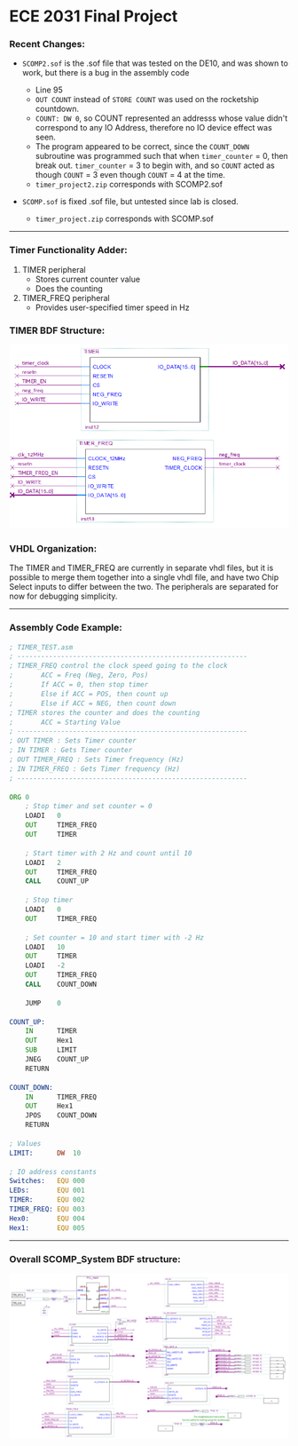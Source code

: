 # ECE 2031 Final Project

### Recent Changes:

- `SCOMP2.sof` is the .sof file that was tested on the DE10, and was shown to work, but there is a bug in the assembly code
    - Line 95
    - `OUT COUNT` instead of `STORE COUNT` was used on the rocketship countdown.
    - `COUNT: DW 0`, so COUNT represented an addresss whose value didn't correspond to any IO Address, therefore no IO device effect was seen.
    - The program appeared to be correct, since the `COUNT_DOWN` subroutine was programmed such that when `timer_counter` = 0, then break out. `timer_counter` = 3 to begin with, and so `COUNT` acted as though `COUNT` = 3 even though `COUNT` = 4 at the time.
    - `timer_project2.zip` corresponds with SCOMP2.sof

- `SCOMP.sof` is fixed .sof file, but untested since lab is closed.
    - `timer_project.zip` corresponds with SCOMP.sof

***

### Timer Functionality Adder:

1. TIMER peripheral
    - Stores current counter value
    - Does the counting
2. TIMER_FREQ peripheral
    - Provides user-specified timer speed in Hz

### TIMER BDF Structure:

![TIMER.png](https://github.com/ecuasonic/ECE2031-Timer-Project/blob/main/TIMER.png)

### VHDL Organization:

The TIMER and TIMER_FREQ are currently in separate vhdl files, but it is possible to merge them together into a single vhdl file, and have two Chip Select inputs to differ between the two.
The peripherals are separated for now for debugging simplicity.

***

### Assembly Code Example:
```asm
; TIMER_TEST.asm
; ----------------------------------------------------------
; TIMER_FREQ control the clock speed going to the clock
;       ACC = Freq (Neg, Zero, Pos)
;       If ACC = 0, then stop timer
;       Else if ACC = POS, then count up
;       Else if ACC = NEG, then count down
; TIMER stores the counter and does the counting
;       ACC = Starting Value
; ----------------------------------------------------------
; OUT TIMER : Sets Timer counter
; IN TIMER : Gets Timer counter
; OUT TIMER_FREQ : Sets Timer frequency (Hz)
; IN TIMER_FREQ : Gets Timer frequency (Hz)
; ----------------------------------------------------------

ORG 0
    ; Stop timer and set counter = 0
    LOADI   0
    OUT     TIMER_FREQ
    OUT     TIMER

    ; Start timer with 2 Hz and count until 10
    LOADI   2
    OUT     TIMER_FREQ
    CALL    COUNT_UP

    ; Stop timer
    LOADI   0
    OUT     TIMER_FREQ

    ; Set counter = 10 and start timer with -2 Hz
    LOADI   10
    OUT     TIMER
    LOADI   -2
    OUT     TIMER_FREQ
    CALL    COUNT_DOWN

	JUMP    0

COUNT_UP:
    IN      TIMER
    OUT     Hex1
    SUB     LIMIT
    JNEG    COUNT_UP
    RETURN

COUNT_DOWN:
    IN      TIMER_FREQ
    OUT     Hex1
    JPOS    COUNT_DOWN
    RETURN

; Values
LIMIT:      DW  10

; IO address constants
Switches:   EQU 000
LEDs:       EQU 001
TIMER:      EQU 002
TIMER_FREQ: EQU 003
Hex0:       EQU 004
Hex1:       EQU 005
```

***

### Overall SCOMP_System BDF structure:

![SCOMP_SystemBDF.png](https://github.com/ecuasonic/ECE2031-Timer-Project/blob/main/SCOMP_SystemBDF.png)
